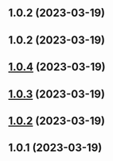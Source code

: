 ## 1.0.2 (2023-03-19)



## 1.0.2 (2023-03-19)



## [1.0.4](https://github.com/Child-qjj/canvas-callout/compare/v1.0.3...v1.0.4) (2023-03-19)



## [1.0.3](https://github.com/Child-qjj/canvas-callout/compare/v1.0.2...v1.0.3) (2023-03-19)



## [1.0.2](https://github.com/Child-qjj/canvas-callout/compare/v1.0.1...v1.0.2) (2023-03-19)



## 1.0.1 (2023-03-19)



